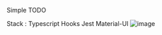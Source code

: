 Simple TODO

Stack :
Typescript
Hooks
Jest
Material-UI
![image](https://user-images.githubusercontent.com/54331706/174033008-e13abed3-6bdc-444f-8ac5-4f5bf78bbd8a.png)
